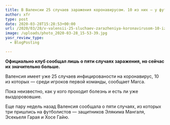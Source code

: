 ```yaml
---
title: В Валенсии 25 случаев заражения коронавирусом. 10 из них — у футболистов
author: xfr
type: post
date: 2020-03-28T15:28:53+00:00
url: /2020/03/28/v-valensii-25-sluchaev-zarazheniya-koronavirusom-10-iz-nih-u-futbolistov/
image: /uploads/photo_2020-03-28_15-53-39.jpg
yasr_review_type:
  - BlogPosting

---
```

**Официально клуб сообщал лишь о пяти случаях заражения, но сейчас их значительно больше.**

Валенсия имеет уже 25 случаев инфицированости на коронавирус, 10 из которых &#8212; среди игроков первой команды, сообщает Marca.

Пока неизвестно, как у кого проходит болезнь и есть ли уже выздорововшие.

Еще пару недель назад Валенсия сообщала о пяти случаях, из которых три пришлись на футболистов &#8212; защитников Элякима Мангаля, Эсекьеля Гарая и Хосе Гайю.